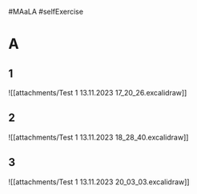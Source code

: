 #MAaLA #selfExercise 

# A
## 1
![[attachments/Test 1 13.11.2023 17_20_26.excalidraw]]

## 2
![[attachments/Test 1 13.11.2023 18_28_40.excalidraw]]

## 3
![[attachments/Test 1 13.11.2023 20_03_03.excalidraw]]